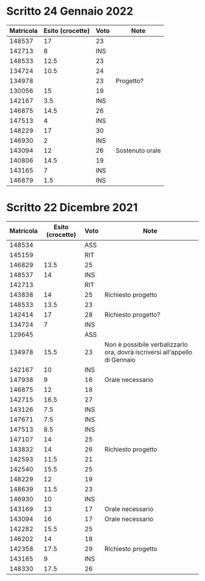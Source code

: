# Scritto 24 Gennaio 2022

| Matricola | Esito (crocette) | Voto | Note                                     |
| --------- | ---------------- | ---- | ---------------------------------------- |
| 148537    | 17               | 23   |                                          |
| 142713    | 8                | INS  |                                          |
| 148533    | 12.5             | 23   |                                          |
| 134724    | 10.5             | 24   |                                          |
| 134978    |                  | 23   | Progetto? 								 |
| 130056    | 15               | 19   |                                          |
| 142167    | 3.5              | INS  |                                          |
| 146875    | 14.5             | 26   |                                          |
| 147513    | 4                | INS  |                                          |
| 148229    | 17               | 30   |                                          |
| 146930    | 2                | INS  |                                          |
| 143094    | 12               | 26   | Sostenuto orale                          |
| 140806    | 14.5             | 19   |                                          |
| 143165    | 7                | INS  |                                          |
| 146879    | 1.5              | INS  |                                          |



# Scritto 22 Dicembre 2021

| Matricola | Esito (crocette) | Voto | Note                                                                       |
|-----------|------------------|------|----------------------------------------------------------------------------|
| 148534    |                  | ASS  |                                                                            |
| 145159    |                  | RIT  |                                                                            |
| 146829    | 13.5             | 25   |                                                                            |
| 148537    | 14               | INS  |                                                                            |
| 142713    |                  | RIT  |                                                                            |
| 143838    | 14               | 25   | Richiesto progetto                                                         |
| 148533    | 13.5             | 23   |                                                                            |
| 142414    | 17               | 28   | Richiesto progetto?                                                        |
| 134724    | 7                | INS  |                                                                            |
| 129645    |                  | ASS  |                                                                            |
| 134978    | 15.5             | 23   | Non è possibile verbalizzarlo ora, dovrà iscriversi all'appello di Gennaio |
| 142167    | 10               | INS  |                                                                            |
| 147938    | 9                | 16   | Orale necessario                                                           |
| 146875    | 12               | 18   |                                                                            |
| 142715    | 16.5             | 27   |                                                                            |
| 143126    | 7.5              | INS  |                                                                            |
| 147671    | 7.5              | INS  |                                                                            |
| 147513    | 8.5              | INS  |                                                                            |
| 147107    | 14               | 25   |                                                                            |
| 143832    | 14               | 26   | Richiesto progetto                                                         |
| 142593    | 11.5             | 21   |                                                                            |
| 142540    | 15.5             | 25   |                                                                            |
| 148229    | 12               | 19   |                                                                            |
| 148639    | 11.5             | 23   |                                                                            |
| 146930    | 10               | INS  |                                                                            |
| 143169    | 13               | 17   | Orale necessario                                                           |
| 143094    | 16               | 17   | Orale necessario                                                           |
| 142282    | 15.5             | 25   |                                                                            |
| 146202    | 14               | 18   |                                                                            |
| 142358    | 17.5             | 29   | Richiesto progetto                                                         |
| 143165    | 9                | INS  |                                                                            |
| 148330    | 17.5             | 26   |                                                                            |